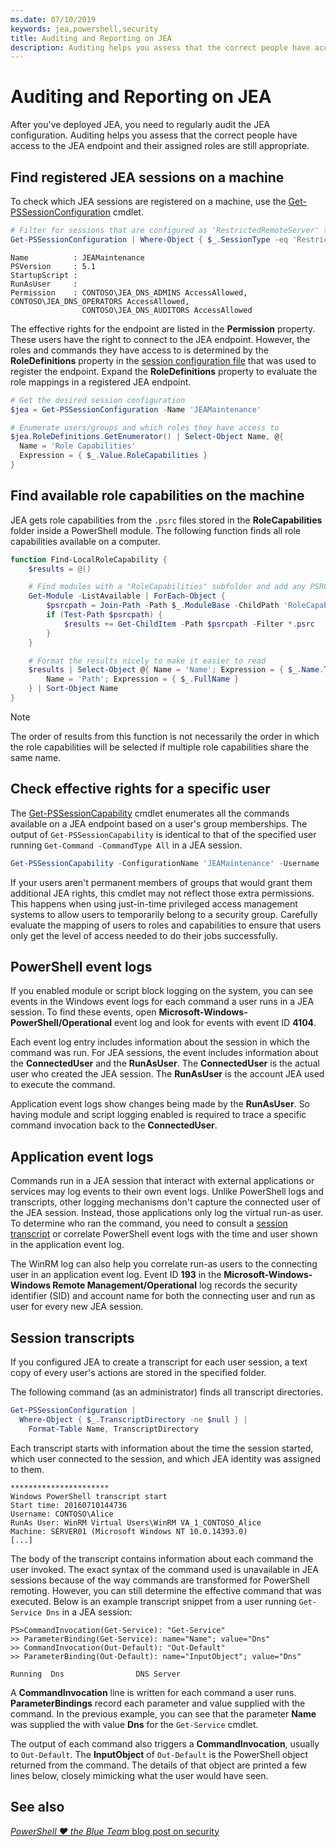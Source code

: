```yaml
---
ms.date: 07/10/2019
keywords: jea,powershell,security
title: Auditing and Reporting on JEA
description: Auditing helps you assess that the correct people have access to the JEA endpoint and their assigned roles are still appropriate.
---
```


# Auditing and Reporting on JEA

After you've deployed JEA, you need to regularly audit the JEA configuration. Auditing helps you
assess that the correct people have access to the JEA endpoint and their assigned roles are still
appropriate.

## Find registered JEA sessions on a machine

To check which JEA sessions are registered on a machine, use the
[Get-PSSessionConfiguration](/powershell/module/microsoft.powershell.core/get-pssessionconfiguration)
cmdlet.

```powershell
# Filter for sessions that are configured as 'RestrictedRemoteServer' to find JEA-like session configurations
Get-PSSessionConfiguration | Where-Object { $_.SessionType -eq 'RestrictedRemoteServer' }
```

```Output
Name          : JEAMaintenance
PSVersion     : 5.1
StartupScript :
RunAsUser     :
Permission    : CONTOSO\JEA_DNS_ADMINS AccessAllowed, CONTOSO\JEA_DNS_OPERATORS AccessAllowed,
                CONTOSO\JEA_DNS_AUDITORS AccessAllowed
```

The effective rights for the endpoint are listed in the **Permission** property. These users have
the right to connect to the JEA endpoint. However, the roles and commands they have access to is
determined by the **RoleDefinitions** property in the [session configuration file](session-configurations.md)
that was used to register the endpoint. Expand the **RoleDefinitions** property to evaluate the role
mappings in a registered JEA endpoint.

```powershell
# Get the desired session configuration
$jea = Get-PSSessionConfiguration -Name 'JEAMaintenance'

# Enumerate users/groups and which roles they have access to
$jea.RoleDefinitions.GetEnumerator() | Select-Object Name, @{
  Name = 'Role Capabilities'
  Expression = { $_.Value.RoleCapabilities }
}
```

## Find available role capabilities on the machine

JEA gets role capabilities from the `.psrc` files stored in the **RoleCapabilities** folder inside a
PowerShell module. The following function finds all role capabilities available on a computer.

```powershell
function Find-LocalRoleCapability {
    $results = @()

    # Find modules with a "RoleCapabilities" subfolder and add any PSRC files to the result set
    Get-Module -ListAvailable | ForEach-Object {
        $psrcpath = Join-Path -Path $_.ModuleBase -ChildPath 'RoleCapabilities'
        if (Test-Path $psrcpath) {
            $results += Get-ChildItem -Path $psrcpath -Filter *.psrc
        }
    }

    # Format the results nicely to make it easier to read
    $results | Select-Object @{ Name = 'Name'; Expression = { $_.Name.TrimEnd('.psrc') }}, @{
        Name = 'Path'; Expression = { $_.FullName }
    } | Sort-Object Name
}
```

> [!NOTE]
> The order of results from this function is not necessarily the order in which the role
> capabilities will be selected if multiple role capabilities share the same name.

## Check effective rights for a specific user

The [Get-PSSessionCapability](/powershell/module/microsoft.powershell.core/Get-PSSessionCapability)
cmdlet enumerates all the commands available on a JEA endpoint based on a user's group memberships.
The output of `Get-PSSessionCapability` is identical to that of the specified user running
`Get-Command -CommandType All` in a JEA session.

```powershell
Get-PSSessionCapability -ConfigurationName 'JEAMaintenance' -Username 'CONTOSO\Alice'
```

If your users aren't permanent members of groups that would grant them additional JEA rights, this
cmdlet may not reflect those extra permissions. This happens when using just-in-time privileged
access management systems to allow users to temporarily belong to a security group. Carefully
evaluate the mapping of users to roles and capabilities to ensure that users only get the level of
access needed to do their jobs successfully.

## PowerShell event logs

If you enabled module or script block logging on the system, you can see events in the Windows event
logs for each command a user runs in a JEA session. To find these events, open
**Microsoft-Windows-PowerShell/Operational** event log and look for events with event ID **4104**.

Each event log entry includes information about the session in which the command was run. For JEA
sessions, the event includes information about the **ConnectedUser** and the **RunAsUser**. The
**ConnectedUser** is the actual user who created the JEA session. The **RunAsUser** is the account
JEA used to execute the command.

Application event logs show changes being made by the **RunAsUser**. So having module and script
logging enabled is required to trace a specific command invocation back to the **ConnectedUser**.

## Application event logs

Commands run in a JEA session that interact with external applications or services may log events to
their own event logs. Unlike PowerShell logs and transcripts, other logging mechanisms don't capture
the connected user of the JEA session. Instead, those applications only log the virtual run-as user.
To determine who ran the command, you need to consult a [session transcript](#session-transcripts)
or correlate PowerShell event logs with the time and user shown in the application event log.

The WinRM log can also help you correlate run-as users to the connecting user in an application
event log. Event ID **193** in the **Microsoft-Windows-Windows Remote Management/Operational** log
records the security identifier (SID) and account name for both the connecting user and run as user
for every new JEA session.

## Session transcripts

If you configured JEA to create a transcript for each user session, a text copy of every user's
actions are stored in the specified folder.

The following command (as an administrator) finds all transcript directories.

```powershell
Get-PSSessionConfiguration |
  Where-Object { $_.TranscriptDirectory -ne $null } |
    Format-Table Name, TranscriptDirectory
```

Each transcript starts with information about the time the session started, which user connected to
the session, and which JEA identity was assigned to them.

```
**********************
Windows PowerShell transcript start
Start time: 20160710144736
Username: CONTOSO\Alice
RunAs User: WinRM Virtual Users\WinRM VA_1_CONTOSO_Alice
Machine: SERVER01 (Microsoft Windows NT 10.0.14393.0)
[...]
```

The body of the transcript contains information about each command the user invoked. The exact
syntax of the command used is unavailable in JEA sessions because of the way commands are
transformed for PowerShell remoting. However, you can still determine the effective command that was
executed. Below is an example transcript snippet from a user running `Get-Service Dns` in a JEA
session:

```
PS>CommandInvocation(Get-Service): "Get-Service"
>> ParameterBinding(Get-Service): name="Name"; value="Dns"
>> CommandInvocation(Out-Default): "Out-Default"
>> ParameterBinding(Out-Default): name="InputObject"; value="Dns"

Running  Dns                DNS Server
```

A **CommandInvocation** line is written for each command a user runs. **ParameterBindings** record
each parameter and value supplied with the command. In the previous example, you can see that the
parameter **Name** was supplied the with value **Dns** for the `Get-Service` cmdlet.

The output of each command also triggers a **CommandInvocation**, usually to `Out-Default`. The
**InputObject** of `Out-Default` is the PowerShell object returned from the command. The details of
that object are printed a few lines below, closely mimicking what the user would have seen.

## See also

[*PowerShell ♥ the Blue Team* blog post on security](https://devblogs.microsoft.com/powershell/powershell-the-blue-team/)
